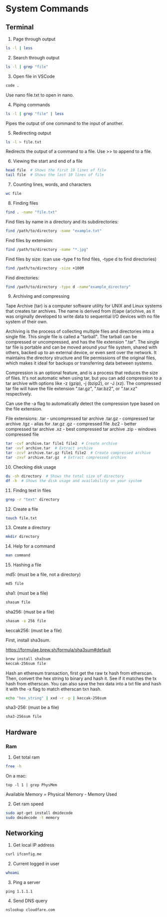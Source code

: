 # System Commands

## Terminal

1. Page through output

```bash
ls -l | less
```

2. Search through output

```bash
ls -l | grep "file"
```

3. Open file in VSCode

```bash
code .
```

Use nano file.txt to open in nano.

4. Piping commands

```bash
ls -l | grep "file" | less
```

Pipes the output of one command to the input of another.

5. Redirecting output

```bash
ls -l > file.txt
```

Redirects the output of a command to a file. Use >> to append to a file.

6. Viewing the start and end of a file

```bash
head file  # Shows the first 10 lines of file
tail file  # Shows the last 10 lines of file
```

7. Counting lines, words, and characters

```bash
wc file
```

8. Finding files

```bash
find . -name "file.txt"
```

Find files by name in a directory and its subdirectories:

```bash
find /path/to/directory -name "example.txt"
```

Find files by extension:

```bash
find /path/to/directory -name "*.jpg"
```

Find files by size:
(can use -type f to find files, -type d to find directories)

```bash
find /path/to/directory -size +100M
```

Find directories:

```bash
find /path/to/directory -type d -name"example_directory"
```

9. Archiving and compressing

Tape Archive (tar) is a computer software utility for UNIX and Linux systems that creates tar archives. The name is derived from (t)ape (ar)chive, as it was originally developed to write data to sequential I/O devices with no file system of their own.

Archiving is the process of collecting multiple files and directories into a single file. This single file is called a "tarball". The tarball can be compressed or uncompressed, and has the file extension ".tar". The single tar file is portable and can be moved around your file system, shared with others, backed up to an external device, or even sent over the network. It maintains the directory structure and file permissions of the original files, which makes it ideal for backups or transferring data between systems.

Compression is an optional feature, and is a process that reduces the size of files. It's not automatic when using tar, but you can add compression to a tar archive with options like -z (gzip), -j (bzip2), or -J (xz). The compressed tar file will have the file extension ".tar.gz", ".tar.bz2", or ".tar.xz" respectively.

Can use the -a flag to automatically detect the compression type based on the file extension.

File extensions:
.tar - uncompressed tar archive
.tar.gz - compressed tar archive
.tgz - alias for .tar.gz
.gz - compressed file
.bz2 - better compressed tar archive
.xz - best compressed tar archive
.zip - windows compressed file

```bash
tar -cvf archive.tar file1 file2  # Create archive
tar -xvf archive.tar  # Extract archive
tar -zcvf archive.tar.gz file1 file2  # Create compressed archive
tar -zxvf archive.tar.gz  # Extract compressed archive
```

10. Checking disk usage

```bash
du -sh directory  # Shows the total size of directory
df -h  # Shows the disk usage and availability on your system
```

11. Findng text in files

```bash
grep -r "text" directory
```

12. Create a file

```bash
touch file.txt
```

13. Create a directory

```bash
mkdir directory
```

14. Help for a command

```bash
man command
```

15. Hashing a file

md5:
(must be a file, not a directory)

```bash
md5 file
```

sha1: (must be a file)

```bash
shasum file
```

sha256: (must be a file)

```bash
shasum -a 256 file
```

keccak256: (must be a file)

First, install sha3sum.

https://formulae.brew.sh/formula/sha3sum#default

```bash
brew install sha3sum
keccak-256sum file
```

Hash an ethereum transaction, first get the raw tx hash from etherscan. Then, convert the hex string to binary and hash it. See if it matches the tx hash from etherscan. You can also save the hex data into a txt file and hash it with the -x flag to match etherscan txn hash.

```bash
echo "hex_string" | xxd -r -p | keccak-256sum
```

sha3-256: (must be a file)

```bash
sha3-256sum file
```

## Hardware

### Ram

1. Get total ram

```bash
free -h
```

On a mac:

```
top -l 1 | grep PhysMem
```

Available Memory = Physical Memory - Memory Used

2. Get ram speed

```bash
sudo apt-get install dmidecode
sudo dmidecode -t memory
```

## Networking

1. Get local IP address

```bash
curl ifconfig.me
```

2. Current logged in user

```bash
whoami
```

3. Ping a server

```base
ping 1.1.1.1
```

4. Send DNS query

```bash
nslookup cloudfare.com
```
